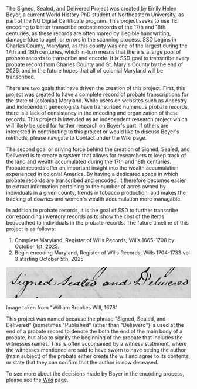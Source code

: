 The Signed, Sealed, and Delivered Project was created by Emily Helen Boyer, a current World History PhD student at Northeastern University, as part of the NU Digital Certificate program.
This project seeks to use TEI encoding to better transcribe probate records of the 17th and 18th centuries, as these records are often mared by illegible handwriting, damage (due to age), or errors in the scanning process. 
SSD begins in Charles County, Maryland, as this county was one of the largest during the 17th and 18th centuries, which in-turn means that there is a large pool of probate records to transcribe and encode. 
It is SSD goal to transcribe every probate record from Charles County and St. Mary's County by the end of 2026, and in the future hopes that all of colonial Maryland will be transcribed. 

There are two goals that have driven the creation of this project. First, this project was created to have a complete record of probate transcriptions for the state of (colonial) Maryland. While users on websites such as Ancestry and independent geneologists have transcribed numerous probate records, there is a lack of consistancy in the encoding and organization of these records. This project is intended as an independent research project which will likely be used for further research on Boyer's part. If others are interested in contributing to this project or would like to discuss Boyer's methods, please navigate to Contact under the Wiki page. 

The second goal or driving force behind the creation of Signed, Sealed, and Delivered is to create a system that allows for researchers to keep track of the land and wealth accumulated during the 17th and 18th centuries. Probate records offer an important insight into the wealth accumulation experienced in colonial America. By having a dedicated space in which probate records are transcribed and encoded, it therefore becomes easier to extract information pertaining to the number of acres owned by individuals in a given county, trends in tobacco production, and makes the tracking of dowries and women's wealth accumulation more managable. 

In addition to probate records, it is the goal of SSD to further transcribe corresponding inventory records as to show the cost of the items bequeathed to individuals in the probate records. The future timeline of this project is as follows:
1. Complete Maryland, Register of Wills Records, Wills 1665-1708 by October 1st, 2025.
2. Begin encoding Maryland, Register of Wills Records, Wills 1704-1733 vol 3 starting October 5th, 2025.

![William Brookes Will](https://github.com/emilyhboyer/Signed-Sealed-Delivered/blob/9c57adb5c98e8cbfc8cc52e8f3905be744fe147b/wiliam%20brookes%20will.png%20.png)

Image taken from "William Brookes Will, 1678"

This project was named because the phrase "Signed, Sealed, and Delivered" (sometimes "Published" rather than "Delieverd") is used at the end of a probate record to denote the both the end of the main body of a probate, but also to signify the beginning of the probate that includes the witnesses names. This is often accomanied by a witness statement, where the witnesses mentioned are said to have sworn to have seeing the author (main subject) of the probate either create the will and agree to its contents, or state that they can confirm that the author is now deceased. 


To see more about the decisions made by Boyer in the encoding process, please see the [Wiki]([url](https://github.com/emilyhboyer/Signed-Sealed-Delivered/wiki)) page. 
